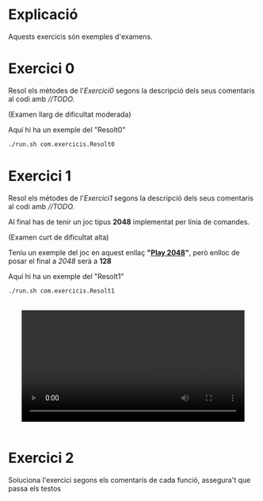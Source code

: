 
# Explicació

Aquests exercicis són exemples d'examens.

# Exercici 0

Resol els mètodes de l'*Exercici0* segons la descripció dels seus comentaris al codi amb *//TODO.*

(Examen llarg de dificultat moderada)

Aquí hi ha un exemple del "Resolt0"

```bash
./run.sh com.exercicis.Resolt0
```

# Exercici 1

Resol els mètodes de l'*Exercici1* segons la descripció dels seus comentaris al codi amb *//TODO.* 

Al final has de tenir un joc tipus **2048** implementat per línia de comandes.

(Examen curt de dificultat alta)

Teniu un exemple del joc en aquest enllaç **"[Play 2048](https://play2048.co)"**, però enlloc de posar el final a *2048* serà a **128**

Aquí hi ha un exemple del "Resolt1"

```bash
./run.sh com.exercicis.Resolt1
```

<br/>
<center>
<video width="100%" style="max-width:450px;" controls allowfullscreen>
  <source src="./Exercici1.mov" type="video/mp4">
</video>
</center>
<br/>

# Exercici 2

Soluciona l'exercici segons els comentaris de cada funció, assegura't que passa els testos